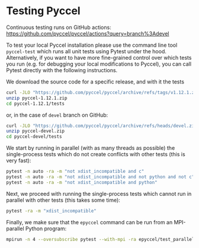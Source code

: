 # Testing Pyccel

Continuous testing runs on GitHub actions: <https://github.com/pyccel/pyccel/actions?query=branch%3Adevel>

To test your local Pyccel installation please use the command line tool `pyccel-test` which runs all unit tests using Pytest under the hood. Alternatively, if you want to have more fine-grained control over which tests you run (e.g. for debugging your local modifications to Pyccel), you can call Pytest directly with the following instructions.

We download the source code for a specific release, and with it the tests

```sh
curl -JLO "https://github.com/pyccel/pyccel/archive/refs/tags/v1.12.1.zip"
unzip pyccel-1.12.1.zip
cd pyccel-1.12.1/tests
```

or, in the case of `devel` branch on GitHub:

```sh
curl -JLO "https://github.com/pyccel/pyccel/archive/refs/heads/devel.zip"
unzip pyccel-devel.zip
cd pyccel-devel/tests
```

We start by running in parallel (with as many threads as possible) the single-process tests which do not create conflicts with other tests (this is very fast):

```sh
pytest -n auto -ra -m "not xdist_incompatible and c"
pytest -n auto -ra -m "not xdist_incompatible and not python and not c"
pytest -n auto -ra -m "not xdist_incompatible and python"
```

Next, we proceed with running the single-process tests which cannot run in parallel with other tests (this takes some time):

```sh
pytest -ra -m "xdist_incompatible"
```

Finally, we make sure that the `epyccel` command can be run from an MPI-parallel Python program:

```sh
mpirun -n 4 --oversubscribe pytest --with-mpi -ra epyccel/test_parallel_epyccel.py
```

